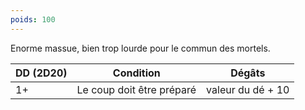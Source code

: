 ```yaml
---
poids: 100
---
```

Enorme massue, bien trop lourde pour le commun des mortels.


| DD (2D20) | Condition                 | Dégâts            |
| --------- | ------------------------- | ----------------- |
| 1+        | Le coup doit être préparé | valeur du dé + 10 |

